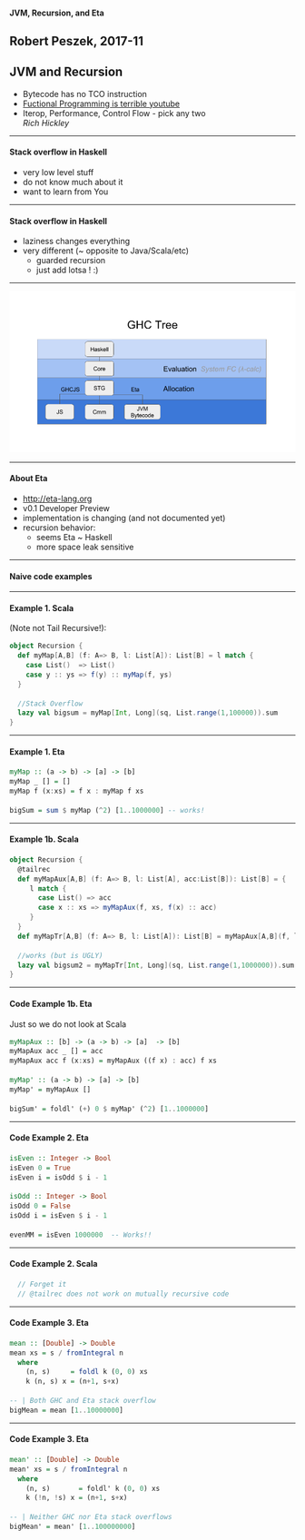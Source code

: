 #### JVM, Recursion, and Eta

Robert Peszek, 2017-11
---
JVM and Recursion
-----------------
- Bytecode has no TCO instruction
- [Fuctional Programming is terrible youtube](https://www.youtube.com/watch?v=hzf3hTUKk8U&t=346s)
- Iterop, Performance, Control Flow - pick any two  
_Rich Hickley_

---
#### Stack overflow in Haskell
- very low level stuff
- do not know much about it 
- want to learn from You

---
#### Stack overflow in Haskell
- laziness changes everything 
- very different (~ opposite to Java/Scala/etc)
  - guarded recursion
  - just add lotsa ! :)

---
![GHC growing Tree](assets/image/ghc-tree.png)

---
#### About Eta
- http://eta-lang.org 
- v0.1 Developer Preview
- implementation is changing (and not documented yet)
- recursion behavior: 
   - seems Eta ~ Haskell 
   - more space leak sensitive

---
#### Naive code examples


---
#### Example 1. Scala
(Note not Tail Recursive!):
```Scala
object Recursion {
  def myMap[A,B] (f: A=> B, l: List[A]): List[B] = l match {
    case List()  => List()
    case y :: ys => f(y) :: myMap(f, ys)
  }

  //Stack Overflow
  lazy val bigsum = myMap[Int, Long](sq, List.range(1,100000)).sum  
}
```

---
#### Example 1. Eta
```Haskell
myMap :: (a -> b) -> [a] -> [b]
myMap _ [] = []
myMap f (x:xs) = f x : myMap f xs

bigSum = sum $ myMap (^2) [1..1000000] -- works!
```

---
#### Example 1b. Scala 
```Scala
object Recursion {
  @tailrec
  def myMapAux[A,B] (f: A=> B, l: List[A], acc:List[B]): List[B] = {
     l match {
       case List() => acc
       case x :: xs => myMapAux(f, xs, f(x) :: acc)
     }
  }
  def myMapTr[A,B] (f: A=> B, l: List[A]): List[B] = myMapAux[A,B](f, l, List())

  //works (but is UGLY)
  lazy val bigsum2 = myMapTr[Int, Long](sq, List.range(1,1000000)).sum 
}
```

---
#### Code Example 1b. Eta 
Just so we do not look at Scala
```Haskell
myMapAux :: [b] -> (a -> b) -> [a]  -> [b]
myMapAux acc _ [] = acc
myMapAux acc f (x:xs) = myMapAux ((f x) : acc) f xs

myMap' :: (a -> b) -> [a] -> [b]
myMap' = myMapAux []

bigSum' = foldl' (+) 0 $ myMap' (^2) [1..1000000]
```
---
#### Code Example 2. Eta
```Haskell
isEven :: Integer -> Bool
isEven 0 = True
isEven i = isOdd $ i - 1

isOdd :: Integer -> Bool
isOdd 0 = False
isOdd i = isEven $ i - 1

evenMM = isEven 1000000  -- Works!!
```
---
#### Code Example 2. Scala
```Scala
  // Forget it 
  // @tailrec does not work on mutually recursive code
```
---
#### Code Example 3. Eta
```Haskell
mean :: [Double] -> Double
mean xs = s / fromIntegral n
  where
    (n, s)     = foldl k (0, 0) xs
    k (n, s) x = (n+1, s+x)

-- | Both GHC and Eta stack overflow
bigMean = mean [1..10000000] 
```
---
#### Code Example 3. Eta
```Haskell
mean' :: [Double] -> Double
mean' xs = s / fromIntegral n
  where
    (n, s)       = foldl' k (0, 0) xs
    k (!n, !s) x = (n+1, s+x)

-- | Neither GHC nor Eta stack overflows
bigMean' = mean' [1..100000000]
```
